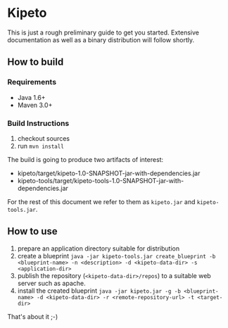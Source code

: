 # Kipeto
This is just a rough preliminary guide to get you started. Extensive documentation as well as a binary distribution will follow shortly.

## How to build

### Requirements
* Java 1.6+
* Maven 3.0+

### Build Instructions
1. checkout sources
2. run `mvn install`

The build is going to produce two artifacts of interest:
- kipeto/target/kipeto-1.0-SNAPSHOT-jar-with-dependencies.jar
- kipeto-tools/target/kipeto-tools-1.0-SNAPSHOT-jar-with-dependencies.jar

For the rest of this document we refer to them as `kipeto.jar` and `kipeto-tools.jar`.

## How to use
1. prepare an application directory suitable for distribution
2. create a blueprint `java -jar kipeto-tools.jar create_blueprint -b <blueprint-name> -n <description> -d <kipeto-data-dir> -s <application-dir>`
3. publish the repository (`<kipeto-data-dir>/repos`) to a suitable web server such as apache.
3. install the created blueprint `java -jar kipeto.jar -g -b <blueprint-name> -d <kipeto-data-dir> -r <remote-repository-url> -t <target-dir>`

That's about it ;-)
